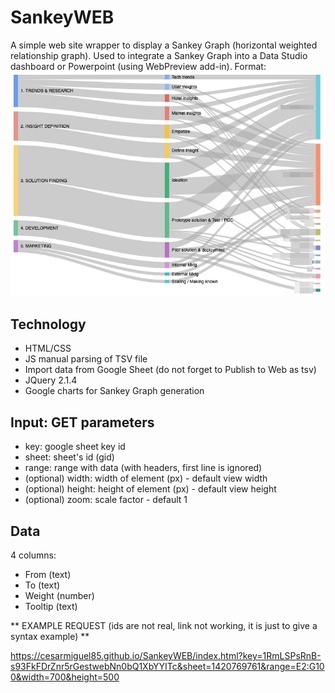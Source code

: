 # SankeyWEB
A simple web site wrapper to display a Sankey Graph (horizontal weighted relationship graph).
Used to integrate a Sankey Graph into a Data Studio dashboard or Powerpoint (using WebPreview add-in).
Format: ![Timeline example](/image.jpg)

## Technology
* HTML/CSS
* JS manual parsing of TSV file
* Import data from Google Sheet (do not forget to Publish to Web as tsv)
* JQuery 2.1.4
* Google charts for Sankey Graph generation

## Input: GET parameters
* key: google sheet key id 
* sheet: sheet's id (gid)
* range: range with data (with headers, first line is ignored)
* (optional) width: width of element (px) - default view width
* (optional) height: height of element (px) - default view height
* (optional) zoom: scale factor  - default 1

## Data
4 columns:
- From (text)
- To (text)
- Weight (number)
- Tooltip (text)

** EXAMPLE REQUEST (ids are not real, link not working, it is just to give a syntax example) **

https://cesarmiguel85.github.io/SankeyWEB/index.html?key=1RmLSPsRnB-s93FkFDrZnr5rGestwebNn0bQ1XbYYITc&sheet=1420769761&range=E2:G100&width=700&height=500
